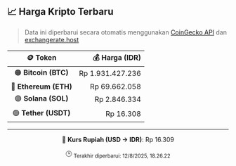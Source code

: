 

<!-- HARGA_KRIPTO -->
## 📈 Harga Kripto Terbaru

> Data ini diperbarui secara otomatis menggunakan [CoinGecko API](https://www.coingecko.com/) dan [exchangerate.host](https://exchangerate.host/)

<div align="center">

| 🪙 Token | 💰 Harga (IDR) |
|:------:|---------------:|
| 🟠 **Bitcoin (BTC)**   | Rp 1.931.427.236 |
| 🔵 **Ethereum (ETH)**  | Rp 69.662.058 |
| 🟣 **Solana (SOL)**    | Rp 2.846.334 |
| 🟢 **Tether (USDT)**   | Rp 16.308 |

---

💱 **Kurs Rupiah (USD → IDR)**: Rp 16.309

🕒 <sub>Terakhir diperbarui: 12/8/2025, 18.26.22</sub>

</div>
<!-- /HARGA_KRIPTO -->